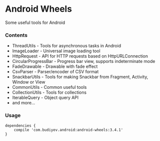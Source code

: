 # Android Wheels
Some useful tools for Android

### Contents
* ThreadUtils - Tools for asynchronous tasks in Android
* ImageLoader - Universal image loading tool
* HttpRequest - API for HTTP requests based on HttpURLConnection
* CircularProgressBar - Progress bar view, supports indeterminate mode
* FadeDrawable - Drawable with fade effect
* CsvParser - Parser/encoder of CSV format
* SnackbarUtils - Tools for making Snackbar from Fragment, Activity, Window or View
* CommonUtils - Common useful tools
* CollectionUtils - Tools for collections
* IterableQuery - Object query API
* and more...

### Usage
```
dependencies {
    compile 'com.budiyev.android:android-wheels:3.4.1'
}
```
